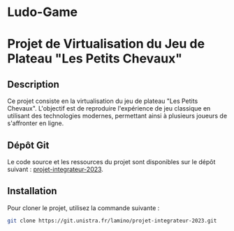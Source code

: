 # Ludo-Game
# Projet de Virtualisation du Jeu de Plateau "Les Petits Chevaux"

## Description
Ce projet consiste en la virtualisation du jeu de plateau "Les Petits Chevaux". L'objectif est de reproduire l'expérience de jeu classique en utilisant des technologies modernes, permettant ainsi à plusieurs joueurs de s'affronter en ligne.

## Dépôt Git
Le code source et les ressources du projet sont disponibles sur le dépôt suivant : [projet-integrateur-2023](https://git.unistra.fr/lamino/projet-integrateur-2023).

## Installation
Pour cloner le projet, utilisez la commande suivante :
```bash
git clone https://git.unistra.fr/lamino/projet-integrateur-2023.git

